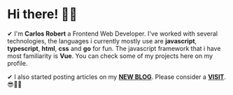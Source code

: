 # Hi there! 🧑‍💻

✔ I'm **Carlos Robert** a Frontend Web Developer. I've worked with several technologies, the languages i currently mostly use are **javascript**, **typescript**, **html**, **css** and **go** for fun. The javascript framework that i have most familiarity is **Vue**. You can check some of my projects here on my profile.  

✔ I also started posting articles on my [**NEW BLOG**](https://codecaverna.tech). Please consider a [**VISIT**](https://codecaverna.tech). 😎🧑‍💻


